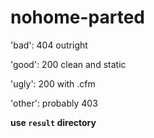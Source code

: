 # nohome-parted

'bad': 404 outright

'good': 200 clean and static

'ugly': 200 with .cfm

'other': probably 403

**use `result` directory**
